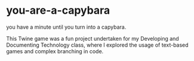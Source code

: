 # you-are-a-capybara
you have a minute until you turn into a capybara.

This Twine game was a fun project undertaken for my
Developing and Documenting Technology class, where
I explored the usage of text-based games and complex
branching in code.
